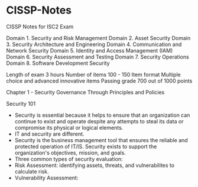 # CISSP-Notes
CISSP Notes for ISC2 Exam

Domain 1. Security and Risk Management
Domain 2. Asset Security
Domain 3. Security Architecture and Engineering
Domain 4. Communication and Network Security
Domain 5. Identity and Access Management (IAM)
Domain 6. Security Assessment and Testing
Domain 7. Security Operations
Domain 8. Software Development Security

Length of exam	3 hours
Number of items	100 - 150
Item format	Multiple choice and advanced innovative items
Passing grade	700 out of 1000 points

Chapter 1 - Security Governance Through Principles and Policies

Security 101
- Security is essential because it helps to ensure that an organization can continue to exist and operate despite any attempts to steal its data or compromise its physical or logical elements.
- IT and security are different.
- Security is the business management tool that ensures the reliable and protected operation of IT/IS. Security exists to support the organization's objectives, mission, and goals.
- Three common types of security evaluation:
-   Risk Assessment: identifying assets, threats, and vulnerabilites to calculate risk.
-   Vulnerability Assessment:
